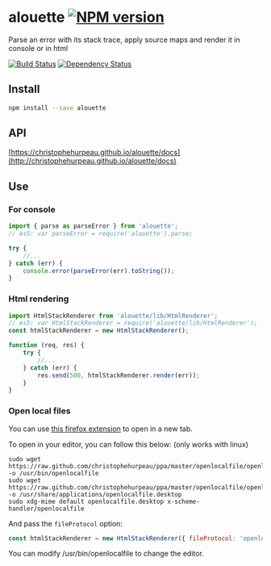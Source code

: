 # alouette [![NPM version][npm-image]][npm-url]

Parse an error with its stack trace, apply source maps and render it in console or in html

[![Build Status][build-status-image]][build-status-url] [![Dependency Status][daviddm-image]][daviddm-url]

## Install

```sh
npm install --save alouette
```


## API

[https://christophehurpeau.github.io/alouette/docs](http://christophehurpeau.github.io/alouette/docs)


## Use

### For console

```js
import { parse as parseError } from 'alouette';
// es5: var parseError = require('alouette').parse;

try {
    //...
} catch (err) {
    console.error(parseError(err).toString());
}
```

### Html rendering

```js
import HtmlStackRenderer from 'alouette/lib/HtmlRenderer';
// es5: var HtmlStackRenderer = require('alouette/lib/HtmlRenderer');
const htmlStackRenderer = new HtmlStackRenderer();

function (req, res) {
    try {
        //...
    } catch (err) {
        res.send(500, htmlStackRenderer.render(err));
    }
}

```

### Open local files

You can use [this firefox extension](https://addons.mozilla.org/en-US/firefox/addon/locallink/) to open in a new tab.

To open in your editor, you can follow this below: (only works with linux)

```
sudo wget https://raw.github.com/christophehurpeau/ppa/master/openlocalfile/openlocalfile -o /usr/bin/openlocalfile
sudo wget https://raw.github.com/christophehurpeau/ppa/master/openlocalfile/openlocalfile.desktop -o /usr/share/applications/openlocalfile.desktop
sudo xdg-mime default openlocalfile.desktop x-scheme-handler/openlocalfile
```

And pass the `fileProtocol` option:
```js
const htmlStackRenderer = new HtmlStackRenderer({ fileProtocol: 'openlocalfile' });
```

You can modify /usr/bin/openlocalfile to change the editor.


[npm-image]: https://img.shields.io/npm/v/alouette.svg?style=flat-square
[npm-url]: https://npmjs.org/package/alouette
[daviddm-image]: https://david-dm.org/christophehurpeau/alouette.svg?style=flat-square
[daviddm-url]: https://david-dm.org/christophehurpeau/alouette
[build-status-image]: https://img.shields.io/circleci/project/christophehurpeau/alouette/master.svg?style=flat-square
[build-status-url]: https://circleci.com/gh/christophehurpeau/alouette

[doclets-image]: https://img.shields.io/badge/doclets.io-master-green.svg?style=flat-square
[doclets-url]: https://doclets.io/christophehurpeau/alouette/master
